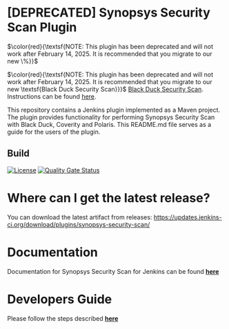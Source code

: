 # [DEPRECATED] Synopsys Security Scan Plugin

$\color{red}{\textsf{NOTE: This plugin has been deprecated and will not work after February 14, 2025. It is recommended that you migrate to our new \%}}$


$\color{red}{\textsf{NOTE: This plugin has been deprecated and will not work after February 14, 2025. It is recommended that you migrate to our new \textsf{Black Duck Security Scan}}}$ [Black Duck Security Scan](#). Instructions can be found [here](<community url>).



This repository contains a Jenkins plugin implemented as a Maven project. The plugin provides functionality for performing Synopsys Security Scan with Black Duck, Coverity and Polaris. This README.md file serves as a guide for the users of the plugin.

## Build

[![License](https://img.shields.io/badge/License-Apache%202.0-blue.svg)](https://opensource.org/licenses/Apache-2.0)
[![Quality Gate Status](https://sonarcloud.io/api/project_badges/measure?project=io.jenkins.plugins%3Asynopsys-security-scan&metric=alert_status)](https://sonarcloud.io/dashboard?id=io.jenkins.plugins%3Asynopsys-security-scan)

# Where can I get the latest release?
You can download the latest artifact from releases: https://updates.jenkins-ci.org/download/plugins/synopsys-security-scan/

# Documentation
Documentation for Synopsys Security Scan for Jenkins can be found [**here**](https://sig-product-docs.synopsys.com/bundle/integrations-detect/page/integrations/jenkinsplugin/jenkins.html)

# Developers Guide
Please follow the steps described [**here**](DeveloperGuide.md)
